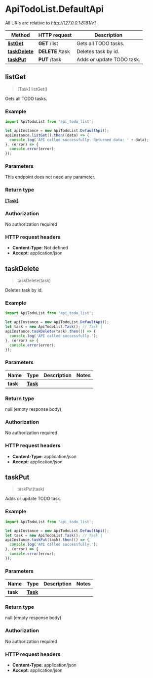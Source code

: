 # ApiTodoList.DefaultApi

All URIs are relative to *http://127.0.0.1:8181/v1*

Method | HTTP request | Description
------------- | ------------- | -------------
[**listGet**](DefaultApi.md#listGet) | **GET** /list | Gets all TODO tasks.
[**taskDelete**](DefaultApi.md#taskDelete) | **DELETE** /task | Deletes task by id.
[**taskPut**](DefaultApi.md#taskPut) | **PUT** /task | Adds or update TODO task.



## listGet

> [Task] listGet()

Gets all TODO tasks.

### Example

```javascript
import ApiTodoList from 'api_todo_list';

let apiInstance = new ApiTodoList.DefaultApi();
apiInstance.listGet().then((data) => {
  console.log('API called successfully. Returned data: ' + data);
}, (error) => {
  console.error(error);
});

```

### Parameters

This endpoint does not need any parameter.

### Return type

[**[Task]**](Task.md)

### Authorization

No authorization required

### HTTP request headers

- **Content-Type**: Not defined
- **Accept**: application/json


## taskDelete

> taskDelete(task)

Deletes task by id.

### Example

```javascript
import ApiTodoList from 'api_todo_list';

let apiInstance = new ApiTodoList.DefaultApi();
let task = new ApiTodoList.Task(); // Task | 
apiInstance.taskDelete(task).then(() => {
  console.log('API called successfully.');
}, (error) => {
  console.error(error);
});

```

### Parameters


Name | Type | Description  | Notes
------------- | ------------- | ------------- | -------------
 **task** | [**Task**](Task.md)|  | 

### Return type

null (empty response body)

### Authorization

No authorization required

### HTTP request headers

- **Content-Type**: application/json
- **Accept**: application/json


## taskPut

> taskPut(task)

Adds or update TODO task.

### Example

```javascript
import ApiTodoList from 'api_todo_list';

let apiInstance = new ApiTodoList.DefaultApi();
let task = new ApiTodoList.Task(); // Task | 
apiInstance.taskPut(task).then(() => {
  console.log('API called successfully.');
}, (error) => {
  console.error(error);
});

```

### Parameters


Name | Type | Description  | Notes
------------- | ------------- | ------------- | -------------
 **task** | [**Task**](Task.md)|  | 

### Return type

null (empty response body)

### Authorization

No authorization required

### HTTP request headers

- **Content-Type**: application/json
- **Accept**: application/json

